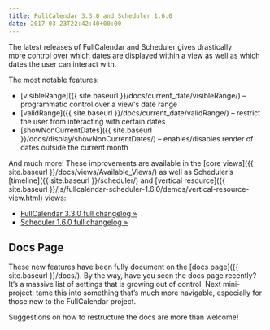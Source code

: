 ```yaml
---
title: FullCalendar 3.3.0 and Scheduler 1.6.0
date: 2017-03-23T22:42:40+00:00
---
```


The latest releases of FullCalendar and Scheduler gives drastically more control over which dates are displayed within a view as well as which dates the user can interact with.

The most notable features:

* [visibleRange]({{ site.baseurl }}/docs/current_date/visibleRange/) &#8211; programmatic control over a view's date range
* [validRange]({{ site.baseurl }}/docs/current_date/validRange/) &#8211; restrict the user from interacting with certain dates
* [showNonCurrentDates]({{ site.baseurl }}/docs/display/showNonCurrentDates/) &#8211; enables/disables render of dates outside the current month

And much more! These improvements are available in the [core views]({{ site.baseurl }}/docs/views/Available_Views/) as well as Scheduler&#8217;s [timeline]({{ site.baseurl }}/scheduler/) and [vertical resource]({{ site.baseurl }}/js/fullcalendar-scheduler-1.6.0/demos/vertical-resource-view.html) views:

* [FullCalendar 3.3.0 full changelog »](https://github.com/fullcalendar/fullcalendar/releases/tag/v3.3.0)
* [Scheduler 1.6.0 full changelog »](https://github.com/fullcalendar/fullcalendar-scheduler/releases/tag/v1.6.0)

## Docs Page

These new features have been fully document on the [docs page]({{ site.baseurl }}/docs/). By the way, have you seen the docs page recently? It&#8217;s a massive list of settings that is growing out of control. Next mini-project: tame this into something that&#8217;s much more navigable, especially for those new to the FullCalendar project.

Suggestions on how to restructure the docs are more than welcome!
